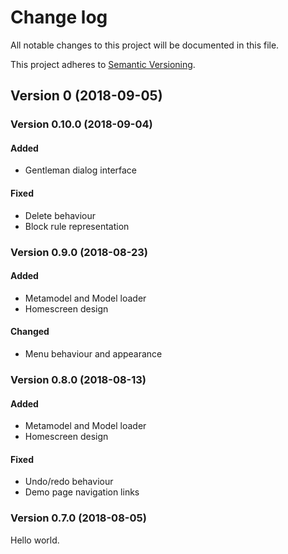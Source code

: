 # Change log
All notable changes to this project will be documented in this file.

This project adheres to [Semantic Versioning](https://semver.org/spec/v2.0.0.html).

## Version 0 (2018-09-05)

### Version 0.10.0 (2018-09-04)
#### Added
- Gentleman dialog interface
#### Fixed
- Delete behaviour
- Block rule representation

### Version 0.9.0 (2018-08-23)
#### Added
- Metamodel and Model loader
- Homescreen design
#### Changed
- Menu behaviour and appearance

### Version 0.8.0 (2018-08-13)
#### Added
- Metamodel and Model loader
- Homescreen design
#### Fixed
- Undo/redo behaviour
- Demo page navigation links

### Version 0.7.0 (2018-08-05)
Hello world.